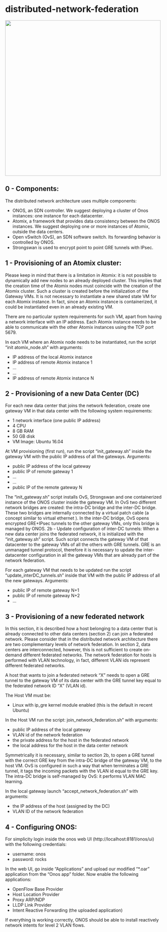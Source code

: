 # distributed-network-federation


<img src="https://raw.githubusercontent.com/eubr-atmosphere/distributed-network-federation/master/images/image.jpg" width="500">


## 0 - Components:
The distributed network architecture uses multiple components:
* ONOS, an SDN controller. We suggest deploying a cluster of Onos instances: one instance for each datacenter.
* Atomix, a framework that provides data consistency between the ONOS instances. We suggest deploying one or more instances of Atomix, outside the data centers.
* Open vSwitch (OvS), an SDN software switch. Its forwarding behavior is controlled by ONOS.
* Strongswan is used to encrypt point to point GRE tunnels with IPsec.

## 1 - Provisioning of an Atomix cluster:
Please keep in mind that there is a limitation in Atomix: it is not possible to dynamically add new nodes to an already deployed cluster. This implies that the creation time of the Atomix nodes must coincide with the creation of the Atomix cluster. Such a cluster is created before the initialization of the Gateway VMs. It is not necessary to instantiate a new shared state VM for each Atomix instance. In fact, since an Atomix instance is containerized, it could be instantiated even in an already existing VM.

There are no particular system requirements for such VM, apart from having a network interface with an IP address. Each Atomix instance needs to be able to communicate with the other Atomix instances using the TCP port 5679.

In each VM where an Atomix node needs to be instantiated, run the script “init atomix_node.sh” with arguments:
* IP address of the local Atomix instance
* IP address of remote Atomix instance 1
* …
* …
* IP address of remote Atomix instance N

## 2 - Provisioning of a new Data Center (DC)
For each new data center that joins the network federation, create one gateway VM in that data center with the following system requirements:
* 1 network interface (one public IP address)
* 4 CPU
* 8 GB RAM
* 50 GB disk
* VM Image: Ubuntu 16.04

At VM provisioning (first run), run the script “init_gateway.sh” inside the gateway VM with the public IP address of all the gateways. Arguments:
* public IP address of the local gateway
* public IP of remote gateway 1
* …
* ...
* public IP of the remote gateway N

The “init_gateway.sh” script installs OvS, Strongswan and one containerized instance of the ONOS cluster inside the gateway VM. In OvS two different network bridges are created: the intra-DC bridge and the inter-DC bridge. These two bridges are internally connected by a virtual patch cable (a concept similar to virtual ethernet ). In the inter-DC bridge, OvS opens encrypted GRE+IPsec tunnels to the other gateway VMs, only this bridge is managed by ONOS.
2b - Update configuration of inter-DC tunnels:
When a new data center joins the federated network, it is initialized with the “init_gateway.sh” script. Such script connects the gateway VM of that datacenter to the gateway VMs of all the others with GRE tunnels. GRE is an unmanaged tunnel protocol, therefore it is necessary to update the inter-datacenter configuration in all the gateway VMs that are already part of the network federation.

For each gateway VM that needs to be updated run the script “update_interDC_tunnels.sh” inside that VM with the public IP address of all the new gateways. Arguments:

* public IP of remote gateway N+1
* public IP of remote gateway N+2
* ...

## 3 - Provisioning of a new federated network
In this section, it is described how a host belonging to a data center that is already connected to other data centers (section 2) can join a federated network. Please consider that in the distributed network architecture there are two complementary levels of network federation. In section 2, data centers are interconnected, however, this is not sufficient to create on-demand different federated networks. The network federation for hosts is performed with VLAN technology, in fact, different VLAN ids represent different federated networks.

A host that wants to join a federated network “X” needs to open a GRE tunnel to the gateway VM of its data center with the GRE tunnel key equal to the federated network ID “X” (VLAN id).

The Host VM must be:
* Linux with ip_gre kernel module enabled (this is the default in recent Ubuntu)

In the Host VM run the script: join_network_federation.sh” with arguments:
* public IP address of the local gateway
* VLAN id of the network federation
* the private address for the host in the federated network
* the local address for the host in the data center network

Symmetrically it is necessary, similar to section 2b, to open a GRE tunnel with the correct GRE key from the intra-DC bridge of the gateway VM, to the host VM. OvS is configured in such a way that when terminates a GRE tunnel, it tags the incoming packets with the VLAN id equal to the GRE key. The intra-DC bridge is self-managed by OvS: it performs VLAN MAC learning.

In the local gateway launch “accept_network_federation.sh” with arguments:
* the IP address of the host (assigned by the DC)
* VLAN ID of the network federation

## 4 - Configuring ONOS:
For simplicity login inside the onos web UI (http://localhost:8181/onos/ui) with the following credentials:
* username: onos
* password: rocks

In the web UI, go inside “Applications” and upload our modified “\*.oar” application from the “Onos app” folder. Now enable the following applications:
* OpenFlow Base Provider
* Host Location Provider
* Proxy ARP/NDP
* LLDP Link Provider
* Intent Reactive Forwarding (the uploaded application)

If everything is working correctly, ONOS should be able to install reactively network intents for level 2 VLAN flows.
